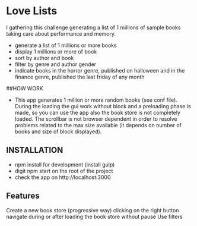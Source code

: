 # Love Lists
I gathering this challenge  generating a list of 1 millions of sample books taking care about performance and memory.
* generate a list of 1 millions or more books
* display 1 millions or more of book
* sort by author and book
* filter by genre and author gender
* indicate books in the horror genre, published on halloween and in the finance genre, published the last friday of any month

##HOW WORK
* This app generates 1 million or more random books (see conf file). During the loading the gui work without block and a preloading phase is made, so you can use the app
also the book store is not completely loaded. The scrollbar is not browser dependent in order to resolve problems related to the max size available (it depends on number of books and size of block displayed).

## INSTALLATION
* npm install for development (install gulp)
* digit npm start on the root of the project
* check the app on http://localhost:3000

## Features
Create a new book store (progressive way) clicking on the right button
navigate during or after loading the book store without pause
Use filters



